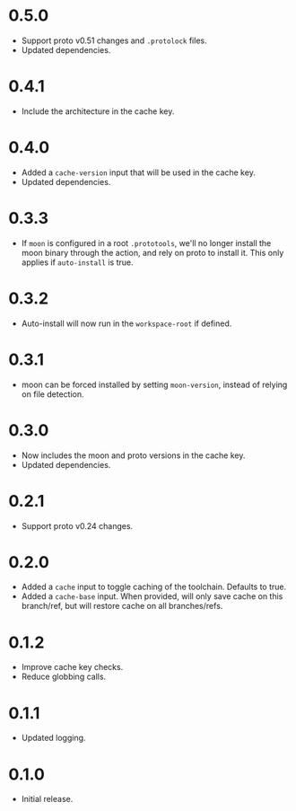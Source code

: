 # 0.5.0

- Support proto v0.51 changes and `.protolock` files.
- Updated dependencies.

# 0.4.1

- Include the architecture in the cache key.

# 0.4.0

- Added a `cache-version` input that will be used in the cache key.
- Updated dependencies.

# 0.3.3

- If `moon` is configured in a root `.prototools`, we'll no longer install the moon binary through
  the action, and rely on proto to install it. This only applies if `auto-install` is true.

# 0.3.2

- Auto-install will now run in the `workspace-root` if defined.

# 0.3.1

- moon can be forced installed by setting `moon-version`, instead of relying on file detection.

# 0.3.0

- Now includes the moon and proto versions in the cache key.
- Updated dependencies.

# 0.2.1

- Support proto v0.24 changes.

# 0.2.0

- Added a `cache` input to toggle caching of the toolchain. Defaults to true.
- Added a `cache-base` input. When provided, will only save cache on this branch/ref, but will
  restore cache on all branches/refs.

# 0.1.2

- Improve cache key checks.
- Reduce globbing calls.

# 0.1.1

- Updated logging.

# 0.1.0

- Initial release.

